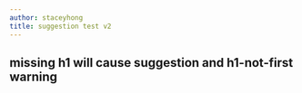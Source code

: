 ```yaml
---
author: staceyhong
title: suggestion test v2
---
```


## missing h1 will cause suggestion and h1-not-first warning
